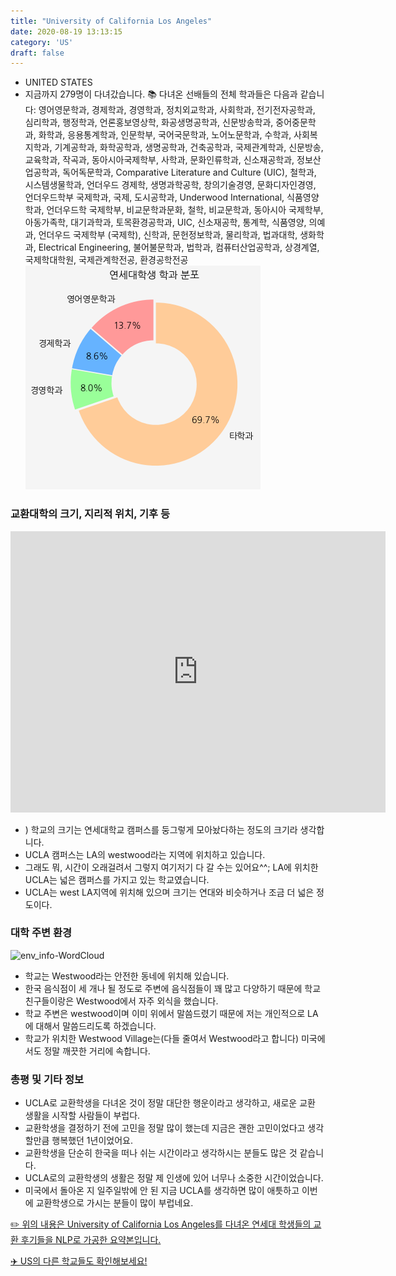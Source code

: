 ```yaml
---
title: "University of California Los Angeles"
date: 2020-08-19 13:13:15
category: 'US'
draft: false
---
```



* UNITED STATES
* 지금까지 279명이 다녀갔습니다. 
📚 다녀온 선배들의 전체 학과들은 다음과 같습니다: 영어영문학과, 경제학과, 경영학과, 정치외교학과, 사회학과, 전기전자공학과, 심리학과, 행정학과, 언론홍보영상학, 화공생명공학과, 신문방송학과, 중어중문학과, 화학과, 응용통계학과, 인문학부, 국어국문학과, 노어노문학과, 수학과, 사회복지학과, 기계공학과, 화학공학과, 생명공학과, 건축공학과, 국제관계학과, 신문방송, 교육학과, 작곡과, 동아시아국제학부, 사학과, 문화인류학과, 신소재공학과, 정보산업공학과, 독어독문학과, Comparative Literature and Culture (UIC), 철학과, 시스템생물학과, 언더우드 경제학, 생명과학공학, 창의기술경영, 문화디자인경영, 언더우드학부 국제학과, 국제, 도시공학과, Underwood International, 식품영양학과, 언더우드학 국제학부, 비교문학과문화, 철학, 비교문학과, 동아시아 국제학부, 아동가족학, 대기과학과, 토목환경공학과, UIC, 신소재공학, 통계학, 식품영양, 의예과, 언더우드 국제학부 (국제학), 신학과, 문헌정보학과, 물리학과, 법과대학, 생화학과, Electrical Engineering, 불어불문학과, 법학과, 컴퓨터산업공학과, 상경계열, 국제학대학원, 국제관계학전공, 환경공학전공
![department-info](../plots/US000191.png)
### 교환대학의 크기, 지리적 위치, 기후 등
<iframe
width="600"
height="450"
frameborder="0" style="border:0"
src="https://www.google.com/maps/embed/v1/place?key=AIzaSyC9e1AME-pVmWC4hBpFdu5S4dKzyepa3HQ&q=University+of+California+Los+Angeles&center=34.068921,-118.4451811&zoom=14" allowfullscreen>
</iframe>

* ) 학교의 크기는 연세대학교 캠퍼스를 둥그렇게 모아놨다하는 정도의 크기라 생각합니다.
* UCLA 캠퍼스는 LA의 westwood라는 지역에 위치하고 있습니다.
* 그래도 뭐, 시간이 오래걸려서 그렇지 여기저기 다 갈 수는 있어요^^; LA에 위치한 UCLA는 넓은 캠퍼스를 가지고 있는 학교였습니다.
* UCLA는 west LA지역에 위치해 있으며 크기는 연대와 비슷하거나 조금 더 넓은 정도이다.


### 대학 주변 환경

![env_info-WordCloud](../univ_wordclouds_okt/env_info/US000191_env_info_okt.png)

* 학교는 Westwood라는 안전한 동네에 위치해 있습니다.
* 한국 음식점이 세 개나 될 정도로 주변에 음식점들이 꽤 많고 다양하기 때문에 학교 친구들이랑은 Westwood에서 자주 외식을 했습니다.
* 학교 주변은 westwood이며 이미 위에서 말씀드렸기 때문에 저는 개인적으로 LA에 대해서 말씀드리도록 하겠습니다.
* 학교가 위치한 Westwood Village는(다들 줄여서 Westwood라고 합니다) 미국에서도 정말 깨끗한 거리에 속합니다.


### 총평 및 기타 정보 
* UCLA로 교환학생을 다녀온 것이 정말 대단한 행운이라고 생각하고, 새로운 교환 생활을 시작할 사람들이 부럽다.
* 교환학생을 결정하기 전에 고민을 정말 많이 했는데 지금은 괜한 고민이었다고 생각할만큼 행복했던 1년이었어요.
* 교환학생을 단순히 한국을 떠나 쉬는 시간이라고 생각하시는 분들도 많은 것 같습니다.
* UCLA로의 교환학생의 생활은 정말 제 인생에 있어 너무나 소중한 시간이었습니다.
* 미국에서 돌아온 지 일주일밖에 안 된 지금 UCLA를 생각하면 많이 애틋하고 이번에 교환학생으로 가시는 분들이 많이 부럽네요.


[✏️ 위의 내용은 University of California Los Angeles를 다녀온 연세대 학생들의 교환 후기들을 NLP로 가공한 요약본입니다.](http://oia.yonsei.ac.kr/partner/expReport.asp?ucode=US000191&bgbn=A)

[✈️ US의 다른 학교들도 확인해보세요!](https://yonsei-exchange.netlify.app/?category=US)
